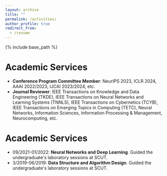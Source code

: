 ```yaml
---
layout: archive
title: ""
permalink: /activities/
author_profile: true
redirect_from:
  - /resume
---
```


{% include base_path %}

Academic Services
======
* __Conference Program Committee Member__: NeurIPS 2023, ICLR 2024, AAAI 2022/2023, IJCAI 2023/2024, etc.
* __Journal Reviewer__: IEEE Transactions on Knowledge and Data Engineering (TKDE), IEEE Transactions on Neural Networks and Learning Systems (TNNLS), IEEE Transactions on Cybernetics (TCYB), IEEE Transactions on Emerging Topics in Computing (TETC), Neural Networks, Information Sciences, Information Processing & Management, Neurocomputing, etc.

Academic Services
======
* 09/2021-01/2022: __Neural Networks and Deep Learning__. Guided the undergraduate's laboratory sessions at SCUT.
* 3/2019-06/2019: __Data Structure and Algorithm Design__. Guided the undergraduate's laboratory sessions at SCUT.
